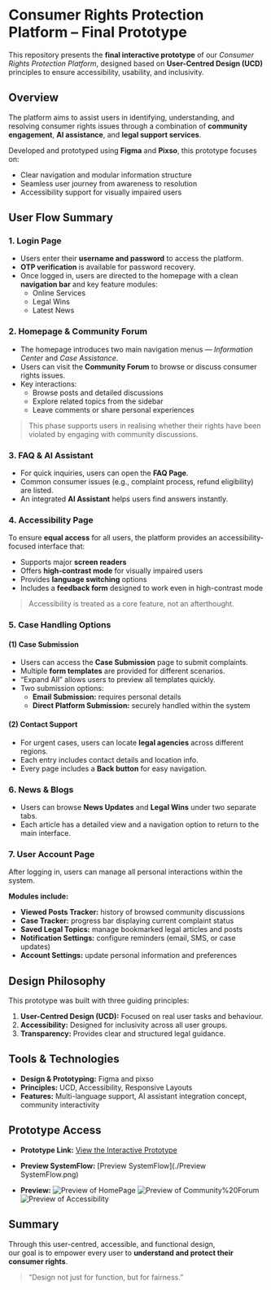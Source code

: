# Consumer Rights Protection Platform – Final Prototype

This repository presents the **final interactive prototype** of our *Consumer Rights Protection Platform*, designed based on **User-Centred Design (UCD)** principles to ensure accessibility, usability, and inclusivity.


## Overview

The platform aims to assist users in identifying, understanding, and resolving consumer rights issues through a combination of **community engagement**, **AI assistance**, and **legal support services**.

Developed and prototyped using **Figma** and **Pixso**, this prototype focuses on:
- Clear navigation and modular information structure  
- Seamless user journey from awareness to resolution  
- Accessibility support for visually impaired users  



## User Flow Summary

### 1. Login Page
- Users enter their **username and password** to access the platform.  
- **OTP verification** is available for password recovery.  
- Once logged in, users are directed to the homepage with a clean **navigation bar** and key feature modules:
  - Online Services  
  - Legal Wins  
  - Latest News  



### 2. Homepage & Community Forum
- The homepage introduces two main navigation menus — *Information Center* and *Case Assistance*.  
- Users can visit the **Community Forum** to browse or discuss consumer rights issues.  
- Key interactions:
  - Browse posts and detailed discussions  
  - Explore related topics from the sidebar  
  - Leave comments or share personal experiences  

> This phase supports users in realising whether their rights have been violated by engaging with community discussions.


### 3. FAQ & AI Assistant
- For quick inquiries, users can open the **FAQ Page**.  
- Common consumer issues (e.g., complaint process, refund eligibility) are listed.  
- An integrated **AI Assistant** helps users find answers instantly.



### 4. Accessibility Page
To ensure **equal access** for all users, the platform provides an accessibility-focused interface that:
- Supports major **screen readers**  
- Offers **high-contrast mode** for visually impaired users  
- Provides **language switching** options  
- Includes a **feedback form** designed to work even in high-contrast mode  

> Accessibility is treated as a core feature, not an afterthought.



### 5. Case Handling Options

#### (1) Case Submission
- Users can access the **Case Submission** page to submit complaints.
- Multiple **form templates** are provided for different scenarios.
- “Expand All” allows users to preview all templates quickly.
- Two submission options:
  - **Email Submission:** requires personal details  
  - **Direct Platform Submission:** securely handled within the system  

#### (2) Contact Support
- For urgent cases, users can locate **legal agencies** across different regions.  
- Each entry includes contact details and location info.  
- Every page includes a **Back button** for easy navigation.



### 6. News & Blogs
- Users can browse **News Updates** and **Legal Wins** under two separate tabs.  
- Each article has a detailed view and a navigation option to return to the main interface.



### 7. User Account Page
After logging in, users can manage all personal interactions within the system.

**Modules include:**
- **Viewed Posts Tracker:** history of browsed community discussions  
- **Case Tracker:** progress bar displaying current complaint status  
- **Saved Legal Topics:** manage bookmarked legal articles and posts  
- **Notification Settings:** configure reminders (email, SMS, or case updates)  
- **Account Settings:** update personal information and preferences  



## Design Philosophy

This prototype was built with three guiding principles:
1. **User-Centred Design (UCD):** Focused on real user tasks and behaviour.
2. **Accessibility:** Designed for inclusivity across all user groups.
3. **Transparency:** Provides clear and structured legal guidance.



## Tools & Technologies
- **Design & Prototyping:** Figma and pixso  
- **Principles:** UCD, Accessibility, Responsive Layouts  
- **Features:** Multi-language support, AI assistant integration concept, community interactivity



## Prototype Access
- **Prototype Link:** [View the Interactive Prototype](./Final_prototype.pix)
- **Preview SystemFlow:** [Preview SystemFlow](./Preview SystemFlow.png)
  
- **Preview:**
    ![Preview of HomePage](./screenshots/HomePage.png)
    ![Preview of Community%20Forum](./screenshots/Community%20Forum.png)
    ![Preview of Accessibility](./screenshots/Accessibility.png)


## Summary

Through this user-centred, accessible, and functional design,  
our goal is to empower every user to **understand and protect their consumer rights**.

> “Design not just for function, but for fairness.”

